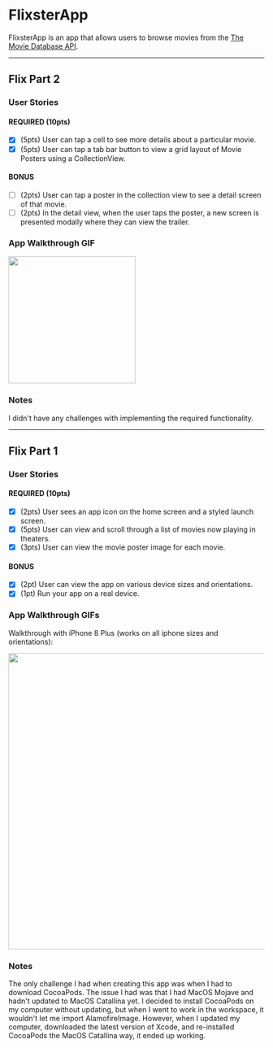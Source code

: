 # FlixsterApp

FlixsterApp is an app that allows users to browse movies from the [The Movie Database API](http://docs.themoviedb.apiary.io/#).

---

## Flix Part 2

### User Stories

#### REQUIRED (10pts)
- [x] (5pts) User can tap a cell to see more details about a particular movie.
- [x] (5pts) User can tap a tab bar button to view a grid layout of Movie Posters using a CollectionView.

#### BONUS
- [ ] (2pts) User can tap a poster in the collection view to see a detail screen of that movie.
- [ ] (2pts) In the detail view, when the user taps the poster, a new screen is presented modally where they can view the trailer.

### App Walkthrough GIF

<img src="http://g.recordit.co/kPDKiOg7y7.gif" width=250><br>

### Notes
I didn't have any challenges with implementing the required functionality. 

---

## Flix Part 1

### User Stories

#### REQUIRED (10pts)
- [x] (2pts) User sees an app icon on the home screen and a styled launch screen.
- [x] (5pts) User can view and scroll through a list of movies now playing in theaters.
- [x] (3pts) User can view the movie poster image for each movie.

#### BONUS
- [x] (2pt) User can view the app on various device sizes and orientations.
- [x] (1pt) Run your app on a real device.

### App Walkthrough GIFs

Walkthrough with iPhone 8 Plus (works on all iphone sizes and orientations):

<img src="http://g.recordit.co/LBKprnKfD3.gif" width=583><br>

### Notes
The only challenge I had when creating this app was when I had to download CocoaPods. The issue I had was that I had MacOS Mojave and hadn't updated to MacOS Catallina yet. I decided to install CocoaPods on my computer without updating, but when I went to work in the workspace, it wouldn't let me import AlamofireImage. However, when I updated my computer, downloaded the latest version of Xcode, and re-installed CocoaPods the MacOS Catallina way, it ended up working.
